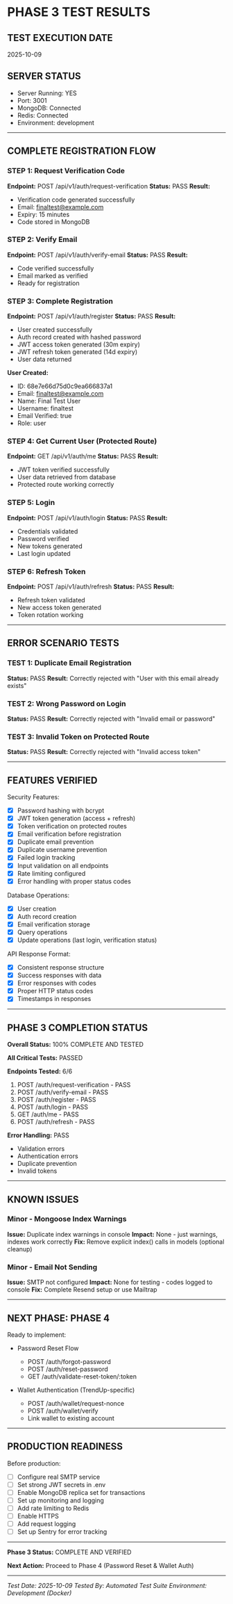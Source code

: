 # PHASE 3 TEST RESULTS

## TEST EXECUTION DATE
2025-10-09

## SERVER STATUS
- Server Running: YES
- Port: 3001
- MongoDB: Connected
- Redis: Connected
- Environment: development

---

## COMPLETE REGISTRATION FLOW

### STEP 1: Request Verification Code
**Endpoint:** POST /api/v1/auth/request-verification
**Status:** PASS
**Result:**
- Verification code generated successfully
- Email: finaltest@example.com
- Expiry: 15 minutes
- Code stored in MongoDB

### STEP 2: Verify Email
**Endpoint:** POST /api/v1/auth/verify-email
**Status:** PASS
**Result:**
- Code verified successfully
- Email marked as verified
- Ready for registration

### STEP 3: Complete Registration
**Endpoint:** POST /api/v1/auth/register
**Status:** PASS
**Result:**
- User created successfully
- Auth record created with hashed password
- JWT access token generated (30m expiry)
- JWT refresh token generated (14d expiry)
- User data returned

**User Created:**
- ID: 68e7e66d75d0c9ea666837a1
- Email: finaltest@example.com
- Name: Final Test User
- Username: finaltest
- Email Verified: true
- Role: user

### STEP 4: Get Current User (Protected Route)
**Endpoint:** GET /api/v1/auth/me
**Status:** PASS
**Result:**
- JWT token verified successfully
- User data retrieved from database
- Protected route working correctly

### STEP 5: Login
**Endpoint:** POST /api/v1/auth/login
**Status:** PASS
**Result:**
- Credentials validated
- Password verified
- New tokens generated
- Last login updated

### STEP 6: Refresh Token
**Endpoint:** POST /api/v1/auth/refresh
**Status:** PASS
**Result:**
- Refresh token validated
- New access token generated
- Token rotation working

---

## ERROR SCENARIO TESTS

### TEST 1: Duplicate Email Registration
**Status:** PASS
**Result:** Correctly rejected with "User with this email already exists"

### TEST 2: Wrong Password on Login
**Status:** PASS
**Result:** Correctly rejected with "Invalid email or password"

### TEST 3: Invalid Token on Protected Route
**Status:** PASS
**Result:** Correctly rejected with "Invalid access token"

---

## FEATURES VERIFIED

Security Features:
- [x] Password hashing with bcrypt
- [x] JWT token generation (access + refresh)
- [x] Token verification on protected routes
- [x] Email verification before registration
- [x] Duplicate email prevention
- [x] Duplicate username prevention
- [x] Failed login tracking
- [x] Input validation on all endpoints
- [x] Rate limiting configured
- [x] Error handling with proper status codes

Database Operations:
- [x] User creation
- [x] Auth record creation
- [x] Email verification storage
- [x] Query operations
- [x] Update operations (last login, verification status)

API Response Format:
- [x] Consistent response structure
- [x] Success responses with data
- [x] Error responses with codes
- [x] Proper HTTP status codes
- [x] Timestamps in responses

---

## PHASE 3 COMPLETION STATUS

**Overall Status:** 100% COMPLETE AND TESTED

**All Critical Tests:** PASSED

**Endpoints Tested:** 6/6
1. POST /auth/request-verification - PASS
2. POST /auth/verify-email - PASS
3. POST /auth/register - PASS
4. POST /auth/login - PASS
5. GET /auth/me - PASS
6. POST /auth/refresh - PASS

**Error Handling:** PASS
- Validation errors
- Authentication errors
- Duplicate prevention
- Invalid tokens

---

## KNOWN ISSUES

### Minor - Mongoose Index Warnings
**Issue:** Duplicate index warnings in console
**Impact:** None - just warnings, indexes work correctly
**Fix:** Remove explicit index() calls in models (optional cleanup)

### Minor - Email Not Sending
**Issue:** SMTP not configured
**Impact:** None for testing - codes logged to console
**Fix:** Complete Resend setup or use Mailtrap

---

## NEXT PHASE: PHASE 4

Ready to implement:
- Password Reset Flow
  - POST /auth/forgot-password
  - POST /auth/reset-password
  - GET /auth/validate-reset-token/:token
  
- Wallet Authentication (TrendUp-specific)
  - POST /auth/wallet/request-nonce
  - POST /auth/wallet/verify
  - Link wallet to existing account

---

## PRODUCTION READINESS

Before production:
- [ ] Configure real SMTP service
- [ ] Set strong JWT secrets in .env
- [ ] Enable MongoDB replica set for transactions
- [ ] Set up monitoring and logging
- [ ] Add rate limiting to Redis
- [ ] Enable HTTPS
- [ ] Add request logging
- [ ] Set up Sentry for error tracking

---

**Phase 3 Status:** COMPLETE AND VERIFIED

**Next Action:** Proceed to Phase 4 (Password Reset & Wallet Auth)

---

*Test Date: 2025-10-09*
*Tested By: Automated Test Suite*
*Environment: Development (Docker)*

